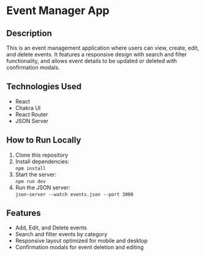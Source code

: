 # Event Manager App

## Description
This is an event management application where users can view, create, edit, and delete events. It features a responsive design with search and filter functionality, and allows event details to be updated or deleted with confirmation modals.

## Technologies Used
- React
- Chakra UI
- React Router
- JSON Server

## How to Run Locally
1. Clone this repository
2. Install dependencies:  
   `npm install`
3. Start the server:  
   `npm run dev`
4. Run the JSON server:  
   `json-server --watch events.json --port 3000`

## Features
- Add, Edit, and Delete events
- Search and filter events by category
- Responsive layout optimized for mobile and desktop
- Confirmation modals for event deletion and editing
